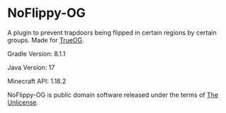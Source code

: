 # NoFlippy-OG

A plugin to prevent trapdoors being flipped in certain regions by certain groups. Made for [TrueOG](https://true-og.net/).

Gradle Version: 8.1.1

Java Version: 17

Minecraft API: 1.18.2

NoFlippy-OG is public domain software released under the terms of [The Unlicense](https://github.com/NotAlexNoyle/NoFlippy-OG/blob/main/LICENSE).

